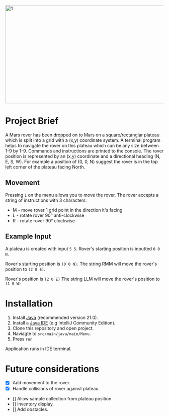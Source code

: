<img width="820" height="312" alt="1" src="https://github.com/user-attachments/assets/dc01b787-8094-46f7-a140-9cb05e526c6e" />

# Project Brief
A Mars rover has been dropped on to Mars on a square/rectanglar plateau which is split into a grid with a (x,y) coordinate system. A terminal program helps to navigate the rover on this plateau which can be any size between 1-9 by 1-9. Commands and instructions are printed to the console. The rover position is represented by an (x,y) coordinate and a directional heading (N, E, S, W). For example a position of (0, 0, N) suggest the rover is in the top left corner of the plateau facing North. 

## Movement
Pressing `1` on the menu allows you to move the rover. The rover accepts a string of instructions with 3 characters:
- M - move rover 1 grid point in the direction it's facing
- L - rotate rover 90° anti-clockwise
- R - rotate rover 90° clockwise

## Example Input
A plateau is created with input `5 5`.
Rover's starting position is inputted `0 0 N`.

Rover's starting position is `(0 0 N)`.
The string RMM will move the rover's position to `(2 0 E)`.

Rover's position is `(2 0 E)`
The string LLM will move the rover's position to `(1 0 W)`

# Installation
1. Install [Java](https://www.java.com/en/download/manual.jsp) (recommended version 21.0).
2. Install a [Java IDE](https://www.jetbrains.com/idea/download) (e.g IntelliJ Community Edition).
3. Clone this repository and open project.
4. Naviagte to  `src/main/java/main/Menu`.
5. Press `run`

Application runs in IDE terminal.

# Future considerations
- [x] Add movement to the rover.
- [x] Handle collisions of rover against plateau.
- [] Allow sample collection from plateau position.
- [] Inventory display.
- [] Add obstacles.

